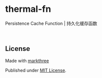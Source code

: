 # thermal-fn

Persistence Cache Function | 持久化缓存函数

<br />

## License

Made with [markthree](https://github.com/markthree)

Published under [MIT License](./LICENSE).
